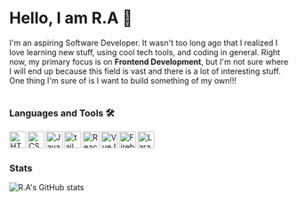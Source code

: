 # Hello, I am R.A 👋

<p>I'm an aspiring Software Developer. It wasn't too long ago that I realized I love learning new stuff, using cool tech tools, and coding in general. Right now, my primary focus is on <strong>Frontend Development</strong>, but I'm not sure where I will end up because this field is vast and there is a lot of interesting stuff. One thing I'm sure of is I want to build something of my own!!!</p>

#

### Languages and Tools 🛠️

<img align="left" width="30px" src="https://cdn.jsdelivr.net/gh/devicons/devicon/icons/html5/html5-original.svg" alt="HTML5" />
<img align="left" width="30px" src="https://cdn.jsdelivr.net/gh/devicons/devicon/icons/css3/css3-original.svg" alt="CSS3" />
<img align="left" width="30px" src="https://cdn.jsdelivr.net/gh/devicons/devicon/icons/javascript/javascript-original.svg" alt="JavaSCript" />
<img align="left" width="30px"  src="https://cdn.jsdelivr.net/gh/devicons/devicon/icons/tailwindcss/tailwindcss-plain.svg" alt="tailwindcss" />
<img align="left" width="30px" src="https://cdn.jsdelivr.net/gh/devicons/devicon/icons/react/react-original.svg" alt="ReactJs" />
<img align="left" width="30px" src="https://cdn.jsdelivr.net/gh/devicons/devicon/icons/vuejs/vuejs-original.svg" alt="VueJs" />
<img align="left" width="30px" src="https://cdn.jsdelivr.net/gh/devicons/devicon/icons/firebase/firebase-plain.svg" alt="Firebase" />
<img align="left" width="30px" src="https://cdn.jsdelivr.net/gh/devicons/devicon/icons/laravel/laravel-plain.svg" alt="Laravel" />

<br>

#

### Stats

![R.A's GitHub stats](https://github-readme-stats.vercel.app/api?username=arey-dev&hide=stars,contribs&show_icons=true&theme=omni)
